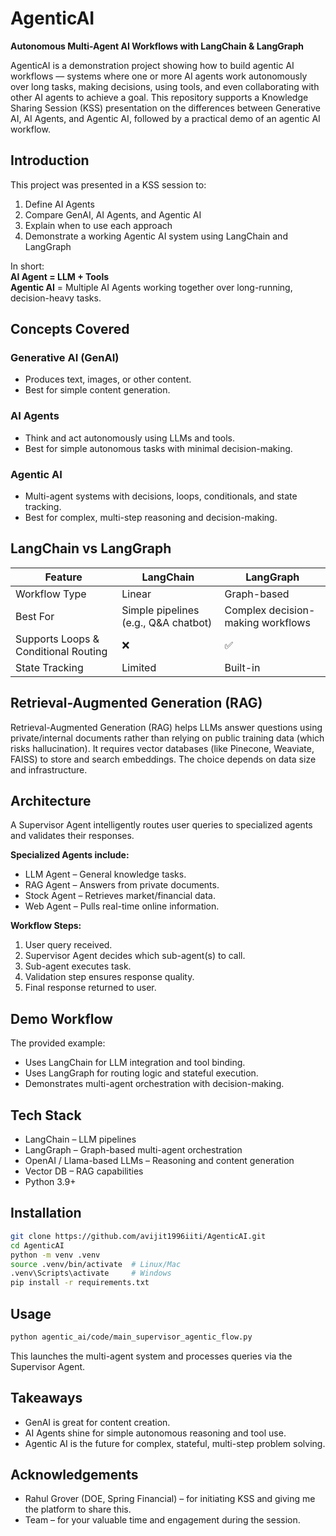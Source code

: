 
# AgenticAI

**Autonomous Multi-Agent AI Workflows with LangChain & LangGraph**

AgenticAI is a demonstration project showing how to build agentic AI workflows — systems where one or more AI agents work autonomously over long tasks, making decisions, using tools, and even collaborating with other AI agents to achieve a goal. This repository supports a Knowledge Sharing Session (KSS) presentation on the differences between Generative AI, AI Agents, and Agentic AI, followed by a practical demo of an agentic AI workflow.

## Introduction
This project was presented in a KSS session to:
1. Define AI Agents
2. Compare GenAI, AI Agents, and Agentic AI
3. Explain when to use each approach
4. Demonstrate a working Agentic AI system using LangChain and LangGraph

In short:  
**AI Agent = LLM + Tools**  
**Agentic AI** = Multiple AI Agents working together over long-running, decision-heavy tasks.

## Concepts Covered

### Generative AI (GenAI)
- Produces text, images, or other content.
- Best for simple content generation.

### AI Agents
- Think and act autonomously using LLMs and tools.
- Best for simple autonomous tasks with minimal decision-making.

### Agentic AI
- Multi-agent systems with decisions, loops, conditionals, and state tracking.
- Best for complex, multi-step reasoning and decision-making.

## LangChain vs LangGraph

| Feature          | LangChain | LangGraph |
|------------------|-----------|-----------|
| Workflow Type    | Linear    | Graph-based |
| Best For         | Simple pipelines (e.g., Q&A chatbot) | Complex decision-making workflows |
| Supports Loops & Conditional Routing | ❌ | ✅ |
| State Tracking   | Limited   | Built-in |

## Retrieval-Augmented Generation (RAG)
Retrieval-Augmented Generation (RAG) helps LLMs answer questions using private/internal documents rather than relying on public training data (which risks hallucination). It requires vector databases (like Pinecone, Weaviate, FAISS) to store and search embeddings. The choice depends on data size and infrastructure.

## Architecture
A Supervisor Agent intelligently routes user queries to specialized agents and validates their responses.

**Specialized Agents include:**
- LLM Agent – General knowledge tasks.
- RAG Agent – Answers from private documents.
- Stock Agent – Retrieves market/financial data.
- Web Agent – Pulls real-time online information.

**Workflow Steps:**
1. User query received.
2. Supervisor Agent decides which sub-agent(s) to call.
3. Sub-agent executes task.
4. Validation step ensures response quality.
5. Final response returned to user.

## Demo Workflow
The provided example:
- Uses LangChain for LLM integration and tool binding.
- Uses LangGraph for routing logic and stateful execution.
- Demonstrates multi-agent orchestration with decision-making.

## Tech Stack
- LangChain – LLM pipelines
- LangGraph – Graph-based multi-agent orchestration
- OpenAI / Llama-based LLMs – Reasoning and content generation
- Vector DB – RAG capabilities
- Python 3.9+

## Installation
```bash
git clone https://github.com/avijit1996iiti/AgenticAI.git
cd AgenticAI
python -m venv .venv
source .venv/bin/activate  # Linux/Mac
.venv\Scripts\activate     # Windows
pip install -r requirements.txt
```

## Usage

```bash
python agentic_ai/code/main_supervisor_agentic_flow.py
```

This launches the multi-agent system and processes queries via the Supervisor Agent.

## Takeaways

* GenAI is great for content creation.
* AI Agents shine for simple autonomous reasoning and tool use.
* Agentic AI is the future for complex, stateful, multi-step problem solving.

## Acknowledgements

* Rahul Grover (DOE, Spring Financial) – for initiating KSS and giving me the platform to share this.
* Team – for your valuable time and engagement during the session.



